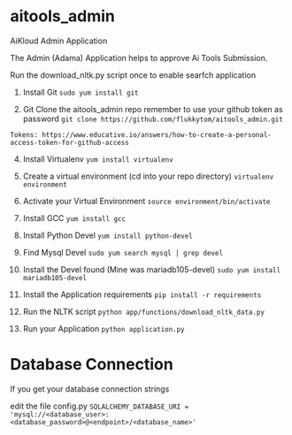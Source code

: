 # aitools_admin
AiKloud Admin Application

The Admin (Adama) Application helps to approve Ai Tools Submission.

Run the download_nltk.py script once to enable searfch application


1. Install Git
`sudo yum install git`

2. Git Clone the aitools_admin repo
remember to use your github token as password
`git clone https://github.com/flukkytom/aitools_admin.git`

`Tokens: https://www.educative.io/answers/how-to-create-a-personal-access-token-for-github-access`

4. Install Virtualenv
`yum install virtualenv`

5. Create a virtual environment (cd into your repo directory)
`virtualenv environment`

6. Activate your Virtual Environment
`source environment/bin/activate`

7. Install GCC
`yum install gcc`

8. Install Python Devel
`yum install python-devel`

9. Find Mysql Devel
`sudo yum search mysql | grep devel`

10. Install the Devel found (Mine was mariadb105-devel)
`sudo yum install mariadb105-devel`

11. Install the Application requirements
`pip install -r requirements`

12. Run the NLTK script
`python app/functions/download_nltk_data.py`

13. Run your Application
`python application.py`

Database Connection
===================
If you get your database connection strings

edit the file config.py
`SQLALCHEMY_DATABASE_URI = 'mysql://<database_user>:<database_password>@<endpoint>/<database_name>'`








